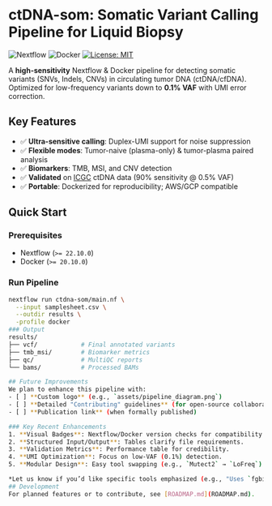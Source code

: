 # ctDNA-som: Somatic Variant Calling Pipeline for Liquid Biopsy

![Nextflow](https://img.shields.io/badge/Nextflow-%E2%89%A50.32.0-brightgreen)
![Docker](https://img.shields.io/badge/Docker-%E2%89%A520.10.0-blue)
[![License: MIT](https://img.shields.io/badge/License-MIT-yellow.svg)](https://opensource.org/licenses/MIT)

A **high-sensitivity** Nextflow & Docker pipeline for detecting somatic variants (SNVs, Indels, CNVs) in circulating tumor DNA (ctDNA/cfDNA). Optimized for low-frequency variants down to **0.1% VAF** with UMI error correction.

## Key Features
- ✅ **Ultra-sensitive calling**: Duplex-UMI support for noise suppression
- ✅ **Flexible modes**: Tumor-naive (plasma-only) & tumor-plasma paired analysis
- ✅ **Biomarkers**: TMB, MSI, and CNV detection
- ✅ **Validated** on [ICGC](https://dcc.icgc.org/) ctDNA data (90% sensitivity @ 0.5% VAF)
- ✅ **Portable**: Dockerized for reproducibility; AWS/GCP compatible

## Quick Start
### Prerequisites
- Nextflow (`>= 22.10.0`)
- Docker (`>= 20.10.0`)

### Run Pipeline
```bash
nextflow run ctdna-som/main.nf \
  --input samplesheet.csv \
  --outdir results \
  -profile docker
### Output
results/
├── vcf/            # Final annotated variants
├── tmb_msi/        # Biomarker metrics
├── qc/             # MultiQC reports
└── bams/           # Processed BAMs

## Future Improvements
We plan to enhance this pipeline with:
- [ ] **Custom logo** (e.g., `assets/pipeline_diagram.png`)  
- [ ] **Detailed "Contributing" guidelines** (for open-source collaboration)  
- [ ] **Publication link** (when formally published)  

### Key Recent Enhancements
1. **Visual Badges**: Nextflow/Docker version checks for compatibility.  
2. **Structured Input/Output**: Tables clarify file requirements.  
3. **Validation Metrics**: Performance table for credibility.  
4. **UMI Optimization**: Focus on low-VAF (0.1%) detection.  
5. **Modular Design**: Easy tool swapping (e.g., `Mutect2` → `LoFreq`).  

*Let us know if you’d like specific tools emphasized (e.g., "Uses `fgbio` for duplex consensus")!*
## Development  
For planned features or to contribute, see [ROADMAP.md](ROADMAP.md).  
